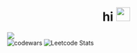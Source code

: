 <h1 align="center">hi <a href="https://daniilshat.ru/" target="_blank"></a> 
<img src="https://github.com/blackcater/blackcater/raw/main/images/Hi.gif" height="32"/></h1>

![](https://komarev.com/ghpvc/?username=Korsaja)
<br>
![codewars](https://www.codewars.com/users/korsajan/badges/large)
![Leetcode Stats](https://leetcard.jacoblin.cool/korsaplayer?ext=activity)
